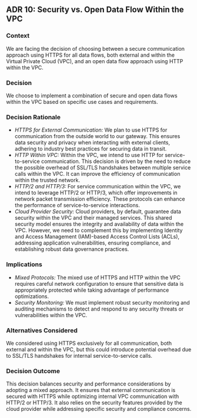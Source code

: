 ## ADR 10: Security vs. Open Data Flow Within the VPC
### Context
We are facing the decision of choosing between a secure communication approach using HTTPS for all data flows, both external and within the Virtual Private Cloud (VPC), and an open data flow approach using HTTP within the VPC.

### Decision
We choose to implement a combination of secure and open data flows within the VPC based on specific use cases and requirements.

### Decision Rationale
+ *HTTPS for External Communication:* We plan to use HTTPS for communication from the outside world to our gateway. This ensures data security and privacy when interacting with external clients, adhering to industry best practices for securing data in transit.
+ *HTTP Within VPC:*  Within the VPC, we intend to use HTTP for service-to-service communication. This decision is driven by the need to reduce the possible overhead of SSL/TLS handshakes between multiple service calls within the VPC. It can improve the efficiency of communication within the trusted network.
+ *HTTP/2 and HTTP/3:* For service communication within the VPC, we intend to leverage HTTP/2 or HTTP/3, which offer improvements in network packet transmission efficiency. These protocols can enhance the performance of service-to-service interactions.
+ *Cloud Provider Security:* Cloud providers, by default, guarantee data security within the VPC and their managed services. This shared security model ensures the integrity and availability of data within the VPC. However, we need to complement this by implementing Identity and Access Management (IAM)-based Access Control Lists (ACLs), addressing application vulnerabilities, ensuring compliance, and establishing robust data governance practices.

### Implications
+ *Mixed Protocols:* The mixed use of HTTPS and HTTP within the VPC requires careful network configuration to ensure that sensitive data is appropriately protected while taking advantage of performance optimizations.
+ *Security Monitoring:* We must implement robust security monitoring and auditing mechanisms to detect and respond to any security threats or vulnerabilities within the VPC.

### Alternatives Considered
We considered using HTTPS exclusively for all communication, both external and within the VPC, but this could introduce potential overhead due to SSL/TLS handshakes for internal service-to-service calls.

### Decision Outcome
This decision balances security and performance considerations by adopting a mixed approach. It ensures that external communication is secured with HTTPS while optimizing internal VPC communication with HTTP/2 or HTTP/3. It also relies on the security features provided by the cloud provider while addressing specific security and compliance concerns.
